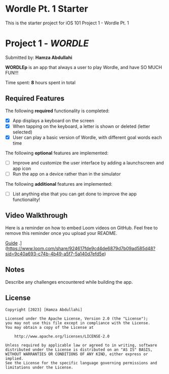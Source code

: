 # Wordle Pt. 1 Starter

This is the starter project for iOS 101 Project 1 - Wordle Pt. 1

# Project 1 - *WORDLE*

Submitted by: **Hamza Abdullahi**

**WORDLEp** is an app that 
always a user to play Wordle, and have SO MUCH FUN!!!

Time spent: **8** hours spent in total

## Required Features

The following **required** functionality is completed:

- [x] App displays a keyboard on the screen
- [x] When tapping on the keyboard, a letter is shown or deleted (letter selected)
- [x] User can play a basic version of Wordle, with different goal words each time

The following **optional** features are implemented:

- [ ] Improve and customize the user interface by adding a launchscreen and app icon
- [ ] Run the app on a device rather than in the simulator

The following **additional** features are implemented:

- [ ] List anything else that you can get done to improve the app functionality!

## Video Walkthrough

Here is a reminder on how to embed Loom videos on GitHub. Feel free to remove this reminder once you upload your README. 

[Guide](https://www.youtube.com/watch?v=GA92eKlYio4) .](https://www.loom.com/share/924617fde9cd4de6879d7b09ad585d48?sid=9c40a693-c74b-4b49-a5f7-5a140d7efd5e)


## Notes

Describe any challenges encountered while building the app.

## License

    Copyright [2023] [Hamza Abdullahi]

    Licensed under the Apache License, Version 2.0 (the "License");
    you may not use this file except in compliance with the License.
    You may obtain a copy of the License at

        http://www.apache.org/licenses/LICENSE-2.0

    Unless required by applicable law or agreed to in writing, software
    distributed under the License is distributed on an "AS IS" BASIS,
    WITHOUT WARRANTIES OR CONDITIONS OF ANY KIND, either express or implied.
    See the License for the specific language governing permissions and
    limitations under the License.
